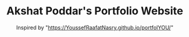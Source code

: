 <div align="center">
  <h1>Akshat Poddar's Portfolio Website</h1>

  Inspired by "https://YoussefRaafatNasry.github.io/portfolYOU/"
</div>

